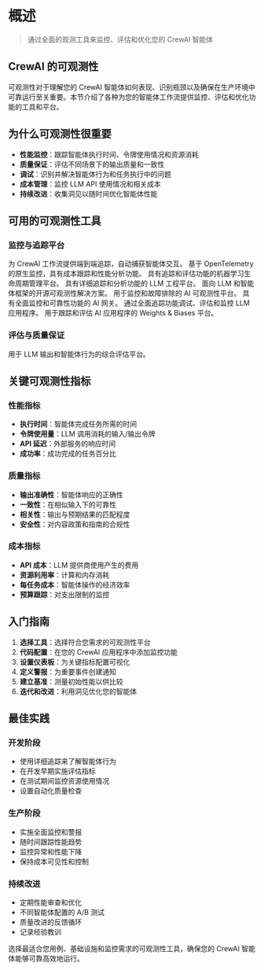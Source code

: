 # 概述

> 通过全面的观测工具来监控、评估和优化您的 CrewAI 智能体

## CrewAI 的可观测性

可观测性对于理解您的 CrewAI 智能体如何表现、识别瓶颈以及确保在生产环境中可靠运行至关重要。本节介绍了各种为您的智能体工作流提供监控、评估和优化功能的工具和平台。

## 为什么可观测性很重要

* **性能监控**：跟踪智能体执行时间、令牌使用情况和资源消耗
* **质量保证**：评估不同场景下的输出质量和一致性
* **调试**：识别并解决智能体行为和任务执行中的问题
* **成本管理**：监控 LLM API 使用情况和相关成本
* **持续改进**：收集洞见以随时间优化智能体性能

## 可用的可观测性工具

### 监控与追踪平台

<CardGroup cols={2}>
  <Card title="LangDB" icon="database" href="/en/observability/langdb">
    为 CrewAI 工作流提供端到端追踪，自动捕获智能体交互。
  </Card>

  <Card title="OpenLIT" icon="magnifying-glass-chart" href="/en/observability/openlit">
    基于 OpenTelemetry 的原生监控，具有成本跟踪和性能分析功能。
  </Card>

  <Card title="MLflow" icon="bars-staggered" href="/en/observability/mlflow">
    具有追踪和评估功能的机器学习生命周期管理平台。
  </Card>

  <Card title="Langfuse" icon="link" href="/en/observability/langfuse">
    具有详细追踪和分析功能的 LLM 工程平台。
  </Card>

  <Card title="Langtrace" icon="chart-line" href="/en/observability/langtrace">
    面向 LLM 和智能体框架的开源可观测性解决方案。
  </Card>

  <Card title="Arize Phoenix" icon="meteor" href="/en/observability/arize-phoenix">
    用于监控和故障排除的 AI 可观测性平台。
  </Card>

  <Card title="Portkey" icon="key" href="/en/observability/portkey">
    具有全面监控和可靠性功能的 AI 网关。
  </Card>

  <Card title="Opik" icon="meteor" href="/en/observability/opik">
    通过全面追踪功能调试、评估和监控 LLM 应用程序。
  </Card>

  <Card title="Weave" icon="network-wired" href="/en/observability/weave">
    用于跟踪和评估 AI 应用程序的 Weights & Biases 平台。
  </Card>
</CardGroup>

### 评估与质量保证

<CardGroup cols={2}>
  <Card title="Patronus AI" icon="shield-check" href="/en/observability/patronus-evaluation">
    用于 LLM 输出和智能体行为的综合评估平台。
  </Card>
</CardGroup>

## 关键可观测性指标

### 性能指标

* **执行时间**：智能体完成任务所需的时间
* **令牌使用量**：LLM 调用消耗的输入/输出令牌
* **API 延迟**：外部服务的响应时间
* **成功率**：成功完成的任务百分比

### 质量指标

* **输出准确性**：智能体响应的正确性
* **一致性**：在相似输入下的可靠性
* **相关性**：输出与预期结果的匹配程度
* **安全性**：对内容政策和指南的合规性

### 成本指标

* **API 成本**：LLM 提供商使用产生的费用
* **资源利用率**：计算和内存消耗
* **每任务成本**：智能体操作的经济效率
* **预算跟踪**：对支出限制的监控

## 入门指南

1. **选择工具**：选择符合您需求的可观测性平台
2. **代码配置**：在您的 CrewAI 应用程序中添加监控功能
3. **设置仪表板**：为关键指标配置可视化
4. **定义警报**：为重要事件创建通知
5. **建立基准**：测量初始性能以供比较
6. **迭代和改进**：利用洞见优化您的智能体

## 最佳实践

### 开发阶段

* 使用详细追踪来了解智能体行为
* 在开发早期实施评估指标
* 在测试期间监控资源使用情况
* 设置自动化质量检查

### 生产阶段

* 实施全面监控和警报
* 随时间跟踪性能趋势
* 监控异常和性能下降
* 保持成本可见性和控制

### 持续改进

* 定期性能审查和优化
* 不同智能体配置的 A/B 测试
* 质量改进的反馈循环
* 记录经验教训

选择最适合您用例、基础设施和监控需求的可观测性工具，确保您的 CrewAI 智能体能够可靠高效地运行。